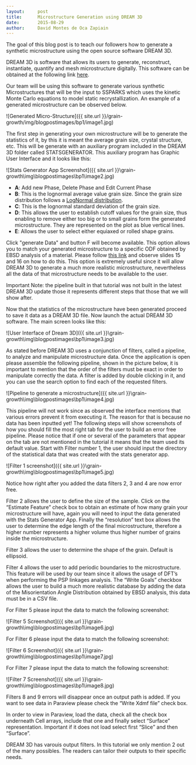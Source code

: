 ```yaml
---
layout:     post
title:      Microstructure Generation using DREAM 3D
date:       2015-08-29
author:     David Montes de Oca Zapiain
---
```


The goal of this blog post is to teach our followers how to generate a synthetic microstructure using the open source software DREAM 3D. 

DREAM 3D is software that allows its users to generate, reconstruct, instantiate, quantify and mesh microstructure digitally. This software can be obtained at the following link [here](http://dream3d.bluequartz.net).

Our team will be using this software to generate various synthetic Microstructures that will be the input to SSPARKS which uses the kinetic Monte Carlo equations to model static recrystallization. An example of a generated microstructure can be observed below.

![Generated Micro-Structure]({{ site.url }}/grain-growth/img/blogpostimages/bp1/image1.jpg)

The first step in generating your own microstructure will be to generate the statistics of it, by this it is meant the average grain size, crystal structure, etc. This will be generate with an auxiliary program included in the DREAM 3D folder called STATSGENERATOR. This auxiliary program has Graphic User Interface and it looks like this:

![Stats Generator App Screenshot]({{ site.url }}\grain-growth\img\blogpostimages\bp1\image2.jpg)

* **A**: Add new Phase, Delete Phase and Edit Current Phase
* **B**: This is the lognormal average value grain size. Since the grain size distribution follows a [LogNormal distribution](https://en.wikipedia.org/wiki/Log-normal_distribution).
* **C**: This is the lognormal standard deviation of the grain size. 
* **D**: This allows the user to establish cutoff values for the grain size, thus enabling to remove either too big or to small grains form the generated microstructure. They are represented on the plot as blue vertical lines. 
* **E**: Allows the user to select either equiaxed or rolled shape grains. 

Click "generate Data" and button F will become available. This option allows you to match your generated microstructure to a specific ODF obtained by EBSD analysis of a material. Please follow [this link](http://www.slideshare.net/mwpriddy/dream3d-tutorial) and observe slides 15 and 16 on how to do this. This option is extremely useful since it will allow DREAM 3D to generate a much more realistic microstructure, nevertheless all the data of that microstructure needs to be available to the user.

Important Note: the pipeline built in that tutorial was not built in the latest DREAM 3D update those it represents different steps that those that we will show after.
 
Now that the statistics of the microstructure have been generated proceed to save it data as a DREAM 3D file. Now launch the actual DREAM 3D software. The main screen looks like this:
 
![User Interface of Dream 3D]({{ site.url }}\grain-growth\img\blogpostimages\bp1\image3.jpg)
 
As stated before DREAM 3D uses a conjunction of filters, called a pipeline, to analyze and manipulate microstructure data. Once the application is open please assemble the following pipeline, shown in the picture below, it is important to mention that the order of the filters must be exact in order to manipulate correctly the data. A filter is added by double clicking in it, and you can use the search option to find each of the requested filters. 
 
![Pipeline to generate a microstructure]({{ site.url }}\grain-growth\img\blogpostimages\bp1\image4.jpg)
 
This pipeline will not work since as observed the interface mentions that various errors prevent it from executing it. The reason for that is because no data has been inputted yet! The following steps will show screenshots of how you should fill the most right tab for the user to build an error free pipeline. Please notice that if one or several of the parameters that appear on the tab are not mentioned in the tutorial it means that the team used its default value. Start with Filter number 1, the user should input the directory of the statistical data that was created with the stats generator app. 

![Filter 1 screenshot]({{ site.url }}\grain-growth\img\blogpostimages\bp1\image5.jpg)
 
Notice how right after you added the data filters 2, 3 and 4 are now error free. 

Filter 2 allows the user to define the size of the sample. Click on the “Estimate Feature” check box to obtain an estimate of how many grain your microstructure will have, again you will need to input the data generated with the Stats Generator App. Finally the “resolution” text box allows the user to determine the edge length of the final microstructure, therefore a higher number represents a higher volume thus higher number of grains inside the microstructure.

Filter 3 allows the user to determine the shape of the grain. Default is ellipsoid.

Filter 4 allows the user to add periodic boundaries to the microstructure. This feature will be used by our team since it allows the usage of DFT’s when performing the PSP linkages analysis. The “Write Goals” checkbox allows the user to build a much more realistic database by adding the data of the Misorientation Angle Distribution obtained by EBSD analysis, this data must be in a CSV file.

For Filter 5 please input the data to match the following screenshot:

![Filter 5 Screenshot]({{ site.url }}\grain-growth\img\blogpostimages\bp1\image6.jpg)

For Filter 6 please input the data to match the following screenshot:

![Filter 6 Screenshot]({{ site.url }}\grain-growth\img\blogpostimages\bp1\image7.jpg)

For Filter 7 please input the data to match the following screenshot:

![Filter 7 Screenshot]({{ site.url }}\grain-growth\img\blogpostimages\bp1\image8.jpg)

Filters 8 and 9 errors will disappear once an output path is added. If you want to see data in Paraview please check the “Write Xdmf file” check box.

In order to view in Paraview, load the data, check all the check box underneath Cell arrays, include that one and finally select “Surface” representation. Important if it does not load select first “Slice” and then “Surface”. 

DREAM 3D has varouis output filters. In this tutorial we only mention 2 out of the many possibles. The readers can tailor their outputs to their specific needs. 
